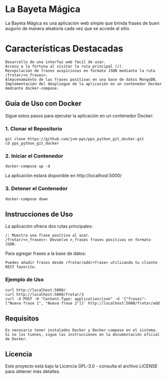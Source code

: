# La Bayeta Mágica

La Bayeta Mágica es una aplicación web simple que brinda frases de buen augurio de manera aleatoria cada vez que se accede al sitio.

# Características Destacadas

    Desarrollo de una interfaz web fácil de usar.
    Acceso a la fortuna al visitar la ruta principal (/).
    Recopilación de frases auspiciosas en formato JSON mediante la ruta /frotar/<n_frases>.
    Almacenamiento de las frases positivas en una base de datos MongoDB.
    Implementación del despliegue de la aplicación en un contenedor Docker mediante docker-compose.

## Guía de Uso con Docker

Sigue estos pasos para ejecutar la aplicación en un contenedor Docker:

### 1. Clonar el Repositorio

    git clone https://github.com/jvm-pps/pps_python_git_docker.git
    cd pps_python_git_docker

### 2. Iniciar el Contenedor

    docker-compose up -d

   La aplicación estará disponible en http://localhost:5000/

### 3. Detener el Contenedor

    docker-compose down

## Instrucciones de Uso

La aplicación ofrece dos rutas principales:

    /: Muestra una frase positiva al azar.
    /frotar/<n_frases>: Devuelve n_frases frases positivas en formato JSON.

Para agregar frases a la base de datos:

    Puedes añadir frases desde /frotar/add/<frase> utilizando tu cliente REST favorito.

### Ejemplo de Uso



    curl http://localhost:5000/
    curl http://localhost:5000/frotar/3
    curl -X POST -H "Content-Type: application/json" -d '{"frases": ["Nueva frase 1", "Nueva frase 2"]}' http://localhost:5000/frotar/add

## Requisitos

    Es necesario tener instalados Docker y Docker-compose en el sistema. Si no los tienes, sigue las instrucciones en la documentación oficial de Docker.

## Licencia

Este proyecto está bajo la Licencia GPL-3.0 - consulta el archivo LICENSE para obtener más detalles.
